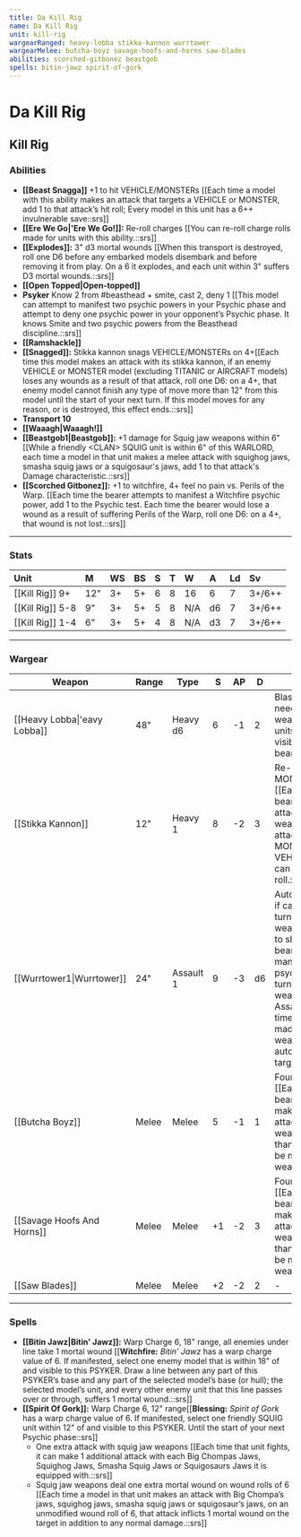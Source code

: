 ```yaml
---
title: Da Kill Rig
name: Da Kill Rig
unit: kill-rig
wargearRanged: heavy-lobba stikka-kannon wurrtower
wargearMelee: butcha-boyz savage-hoofs-and-horns saw-blades
abilities: scorched-gitbonez beastgob
spells: bitin-jawz spirit-of-gork
---
```


# Da Kill Rig
## Kill Rig
### Abilities
- **[[Beast Snagga]]** +1 to hit VEHICLE/MONSTERs [[Each time a model with this ability makes an attack that targets a VEHICLE or MONSTER, add 1 to that attack’s hit roll; Every model in this unit has a 6++ invulnerable save::srs]]
- **[[Ere We Go\|'Ere We Go!]]:** Re-roll charges [[You can re-roll charge rolls made for units with this ability.::srs]]
- **[[Explodes]]:** 3" d3 mortal wounds [[When this transport is destroyed, roll one D6 before any embarked models disembark and before removing it from play. On a 6 it explodes, and each unit within 3" suffers D3 mortal wounds.::srs]]
- **[[Open Topped\|Open-topped]]**
- **Psyker** Know 2 from #beasthead + smite, cast 2, deny 1 [[This model can attempt to manifest two psychic powers in your Psychic phase and attempt to deny one psychic power in your opponent’s Psychic phase. It knows Smite and two psychic powers from the Beasthead discipline.::srs]]
- **[[Ramshackle]]**
- **[[Snagged]]:** Stikka kannon snags VEHICLE/MONSTERs on 4+[[Each time this model makes an attack with its stikka kannon, if an enemy VEHICLE or MONSTER model (excluding TITANIC or AIRCRAFT models) loses any wounds as a result of that attack, roll one D6: on a 4+, that enemy model cannot finish any type of move more than 12" from this model until the start of your next turn. If this model moves for any reason, or is destroyed, this effect ends.::srs]]
- **Transport 10**
- **[[Waaagh\|Waaagh!]]**
- **[[Beastgob1\|Beastgob]]:** +1 damage for Squig jaw weapons within 6" [[While a friendly \<CLAN> SQUIG unit is within 6" of this WARLORD, each time a model in that unit makes a melee attack with squighog jaws, smasha squig jaws or a squigosaur's jaws, add 1 to that attack's Damage characteristic.::srs]]
- **[[Scorched Gitbonez]]:** +1 to witchfire, 4+ feel no pain vs. Perils of the Warp. [[Each time the bearer attempts to manifest a Witchfire psychic power, add 1 to the Psychic test. Each time the bearer would lose a wound as a result of suffering Perils of the Warp, roll one D6: on a 4+, that wound is not lost.::srs]]

---

### Stats

| Unit             | M   | WS  | BS  | S   | T   | W   | A   | Ld  | Sv  |
|:---------------- |:--- |:--- |:--- |:--- |:--- |:--- |:--- |:--- |:--- |
| [[Kill Rig]] 9+  | 12" | 3+  | 5+  | 6   | 8   | 16  | 6   | 7   | 3+/6++  |
| [[Kill Rig]] 5-8 | 9"  | 3+  | 5+  | 5   | 8   | N/A | d6  | 7   | 3+/6++  |
| [[Kill Rig]] 1-4 | 6"  | 3+  | 5+  | 4   | 8   | N/A | d3  | 7   | 3+/6++  |

---

### Wargear

| Weapon | Range | Type | S   | AP  | D   | Abilities |
| ------ | ----- | ---- | --- | --- | --- | --------- |
| [[Heavy Lobba\|'eavy Lobba]] | 48"   | Heavy d6 | 6   | -1  | 2   | Blast, No LoS needed [[This weapon can target units that are not visible to the bearer.::srs]] | 
| [[Stikka Kannon]] | 12"   | Heavy 1 | 8   | -2  | 3   | Re-roll hits against MONSTER/VEHICLEs [[Each time the bearer makes an attack with this weapon, if that attack targets a MONSTER or VEHICLE unit, you can re-roll the hit roll.::srs]] |
| [[Wurrtower1\|Wurrtower]] | 24"   | Assault 1 | 9   | -3  | d6  | Auto-hits, d3 shots if if cast a spell this turn [[Each time this weapon is selected to shoot with, if the bearer successfully manifested any psychic powers this turn, change this weapon's Type to Assault D3. Each time an attack is made with this weapon, that attack automatically hits the target.::srs]] | 
| [[Butcha Boyz]] | Melee | Melee | 5   | -1  | 1   | Four free attacks [[Each time the bearer fights, it makes 4 additional attacks with this weapon and no more than 4 attacks can be made with this weapon.::srs]] | 
| [[Savage Hoofs And Horns]] | Melee | Melee | +1  | -2  | 3   | Four free attacks [[Each time the bearer fights, it makes 4 additional attacks with this weapon and no more than 4 attacks can be made with this weapon.::srs]] | 
| [[Saw Blades]] | Melee | Melee | +2  | -2  | 2   | -         | 

---

### Spells
  - **[[Bitin Jawz\|Bitin' Jawz]]:** Warp Charge 6, 18" range, all enemies under line take 1 mortal wound [[**Witchfire:** _Bitin’ Jawz_ has a warp charge value of 6. If manifested, select one enemy model that is within 18" of and visible to this PSYKER. Draw a line between any part of this PSYKER’s base and any part of the selected model’s base (or hull); the selected model’s unit, and every other enemy unit that this line passes over or through, suffers 1 mortal wound.::srs]]
- **[[Spirit Of Gork]]:** Warp Charge 6, 12" range[[**Blessing:** _Spirit of Gork_ has a warp charge value of 6. If manifested, select one friendly SQUIG unit within 12" of and visible to this PSYKER. Until the start of your next Psychic phase::srs]]
    - One extra attack with squig jaw weapons [[Each time that unit fights, it can make 1 additional attack with each Big Chompas Jaws, Squighog Jaws, Smasha Squig Jaws or Squigosaurs Jaws it is equipped with.::srs]]
    - Squig jaw weapons deal one extra mortal wound on wound rolls of 6 [[Each time a model in that unit makes an attack with Big Chompa’s jaws, squighog jaws, smasha squig jaws or squigosaur’s jaws, on an unmodified wound roll of 6, that attack inflicts 1 mortal wound on the target in addition to any normal damage.::srs]]
